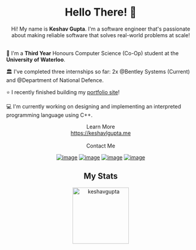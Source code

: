 <h1 align="center"> Hello There! 👋 </h1> 
<!--
General kenobi...
-->

<div align="center">
  Hi! My name is <b>Keshav Gupta</b>. I'm a software engineer that's passionate about making reliable software that solves real-world problems at scale!
  <br/>
  <br/>
</div>

🏫 I'm a <b>Third Year</b> Honours Computer Science (Co-Op) student at the <b>University of Waterloo</b>.

🏛️ I've completed three internships so far: 2x @Bentley Systems (Current) and @Department of National Defence.

⭐ I recently finished building my <a href="https://keshavlgupta.me" target="_blank">portfolio site</a>!
 
💻 I'm currently working on designing and implementing an interpreted programming language using C++.
 
<div align="center">
  Learn More
  <br/>
  <a href="https://keshavlgupta.me" target="_blank">https://keshavlgupta.me</a>
</div>

<br/>
<div align="center">
  Contact Me
  <br/>
</div>

<div align="center">

[![image](https://img.shields.io/badge/LinkedIn-0077B5?style=for-the-badge&logo=linkedin&logoColor=white)](https://www.linkedin.com/in/keshavlgupta/)
[![image](https://img.shields.io/badge/GitHub-100000?style=for-the-badge&logo=github&logoColor=white)](https://github.com/Kggupta)
[![image](https://img.shields.io/badge/EMail-0078D4?style=for-the-badge&logo=microsoft-outlook&logoColor=white)](mailto:keshav.gupta@uwaterloo.ca)
[![image](https://img.shields.io/badge/Instagram-E4405F?style=for-the-badge&logo=instagram&logoColor=white)](https://www.instagram.com/_kkeshavg/)

</div>

<h2 align="center">My Stats</h1>

<div align= "center">
  <img height="150" src="https://github-readme-streak-stats.herokuapp.com/?user=Kggupta&theme=dark" alt="keshavgupta" />
</div>
